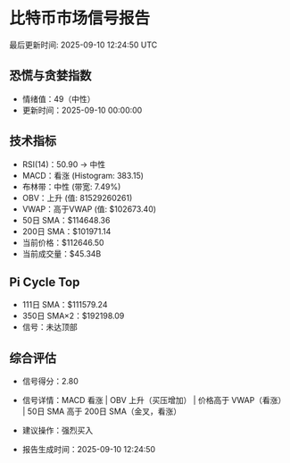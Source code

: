 # 比特币市场信号报告

最后更新时间: 2025-09-10 12:24:50 UTC

## 恐慌与贪婪指数
- 情绪值：49（中性）
- 更新时间：2025-09-10 00:00:00

## 技术指标
- RSI(14)：50.90 → 中性
- MACD：看涨 (Histogram: 383.15)
- 布林带：中性 (带宽: 7.49%)
- OBV：上升 (值: 81529260261)
- VWAP：高于VWAP (值: $102673.40)
- 50日 SMA：$114648.36
- 200日 SMA：$101971.14
- 当前价格：$112646.50
- 当前成交量：$45.34B

## Pi Cycle Top
- 111日 SMA：$111579.24
- 350日 SMA×2：$192198.09
- 信号：未达顶部

## 综合评估
- 信号得分：2.80
- 信号详情：MACD 看涨 | OBV 上升（买压增加） | 价格高于 VWAP（看涨） | 50日 SMA 高于 200日 SMA（金叉，看涨）
- 建议操作：强烈买入

- 报告生成时间：2025-09-10 12:24:50